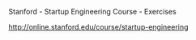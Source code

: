 Stanford - Startup Engineering Course - Exercises

http://online.stanford.edu/course/startup-engineering
